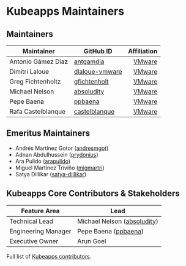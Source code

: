 # Kubeapps Maintainers

## Maintainers

| Maintainer         | GitHub ID                                           |                              Affiliation |
| ------------------ | --------------------------------------------------- | ---------------------------------------: |
| Antonio Gámez Díaz | [antgamdia](https://github.com/antgamdia)           | [VMware](https://www.github.com/vmware/) |
| Dimitri Laloue     | [dlaloue-vmware](https://github.com/dlaloue-vmware) | [VMware](https://www.github.com/vmware/) |
| Greg Fichtenholtz  | [gfichtenholt](https://github.com/gfichtenholt)     | [VMware](https://www.github.com/vmware/) |
| Michael Nelson     | [absoludity](https://github.com/absoludity)         | [VMware](https://www.github.com/vmware/) |
| Pepe Baena         | [ppbaena](https://github.com/ppbaena)               | [VMware](https://www.github.com/vmware/) |
| Rafa Castelblanque | [castelblanque](https://github.com/castelblanque)   | [VMware](https://www.github.com/vmware/) |

## Emeritus Maintainers

- Andrés Martínez Gotor ([andresmgot](https://github.com/andresmgot))
- Adnan Abdulhussein ([prydonius](https://github.com/prydonius))
- Ara Pulido ([arapulido](https://github.com/arapulido))
- Miguel Martínez Triviño ([migmartri](https://github.com/migmartri))
- Satya Dillikar ([satya-dillikar](https://github.com/satya-dillikar))

## Kubeapps Core Contributors & Stakeholders

| Feature Area        | Lead                                                         |
| ------------------- | ------------------------------------------------------------ |
| Technical Lead      | Michael Nelson ([absoludity](https://github.com/absoludity)) |
| Engineering Manager | Pepe Baena ([ppbaena](https://github.com/ppbaena))           |
| Executive Owner     | Arun Goel                                                    |

Full list of [Kubeapps contributors](https://github.com/vmware-tanzu/kubeapps/graphs/contributors).
